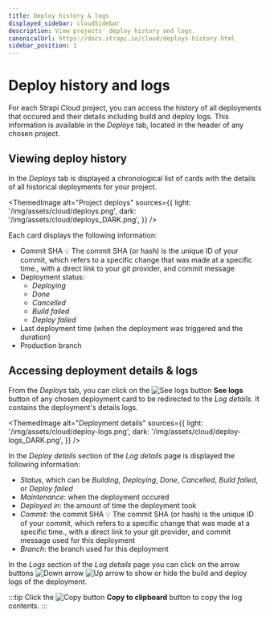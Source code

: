```yaml
---
title: Deploy history & logs
displayed_sidebar: cloudSidebar
description: View projects' deploy history and logs.
canonicalUrl: https://docs.strapi.io/cloud/deploys-history.html
sidebar_position: 1
---
```


# Deploy history and logs

For each Strapi Cloud project, you can access the history of all deployments that occured and their details including build and deploy logs. This information is available in the *Deploys* tab, located in the header of any chosen project.

## Viewing deploy history

In the *Deploys* tab is displayed a chronological list of cards with the details of all historical deployments for your project.

<ThemedImage
  alt="Project deploys"
  sources={{
    light: '/img/assets/cloud/deploys.png',
    dark: '/img/assets/cloud/deploys_DARK.png',
  }}
/>

Each card displays the following information:
- Commit SHA <Annotation>💡 The commit SHA (or hash) is the unique ID of your commit, which refers to a specific change that was made at a specific time.</Annotation>, with a direct link to your git provider, and commit message
- Deployment status:
    - *Deploying*
    - *Done*
    - *Cancelled*
    - *Build failed*
    - *Deploy failed*
- Last deployment time (when the deployment was triggered and the duration)
- Production branch

## Accessing deployment details & logs

From the *Deploys* tab, you can click on the ![See logs button](/img/assets/icons/Eye.svg) **See logs** button of any chosen deployment card to be redirected to the *Log details*. It contains the deployment's details logs.

<ThemedImage
  alt="Deployment details"
  sources={{
    light: '/img/assets/cloud/deploy-logs.png',
    dark: '/img/assets/cloud/deploy-logs_DARK.png',
  }}
/>

In the *Deploy details* section of the *Log details* page is displayed the following information:
- *Status*, which can be *Building*, *Deploying*, *Done*, *Cancelled*, *Build failed*, or *Deploy failed*
- *Maintenance*: when the deployment occured
- *Deployed in*: the amount of time the deployment took
- *Commit*: the commit SHA <Annotation>💡 The commit SHA (or hash) is the unique ID of your commit, which refers to a specific change that was made at a specific time.</Annotation>, with a direct link to your git provider, and commit message used for this deployment
- *Branch*: the branch used for this deployment

In the *Logs* section of the *Log details* page you can click on the arrow buttons ![Down arrow](/img/assets/icons/ONHOLDCarretDown.svg) ![Up arrow](/img/assets/icons/ONHOLDCarretUp.svg) to show or hide the build and deploy logs of the deployment.

:::tip
Click the ![Copy button](/img/assets/icons/duplicate.svg) **Copy to clipboard** button to copy the log contents.
:::
